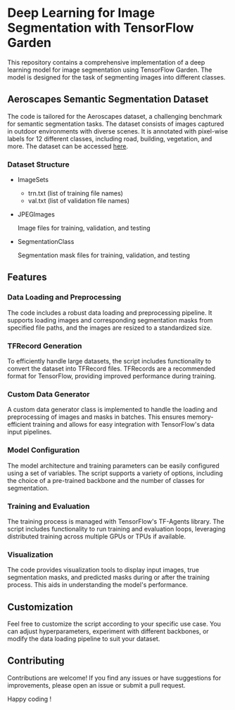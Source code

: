 # Deep Learning for Image Segmentation with TensorFlow Garden
This repository contains a comprehensive implementation of a deep learning model for image segmentation using TensorFlow Garden. The model is designed for the task of segmenting images into different classes.

## Aeroscapes Semantic Segmentation Dataset
The code is tailored for the Aeroscapes dataset, a challenging benchmark for semantic segmentation tasks. The dataset consists of images captured in outdoor environments with diverse scenes. It is annotated with pixel-wise labels for 12 different classes, including road, building, vegetation, and more. The dataset can be accessed [here](https://www.kaggle.com/datasets/kooaslansefat/uav-segmentation-aeroscapes/data).
### Dataset Structure
 - ImageSets
     - trn.txt (list of training file names)
     - val.txt (list of validation file names)
- JPEGImages
  
     Image files for training, validation, and testing
  
- SegmentationClass
  
     Segmentation mask files for training, validation, and testing

## Features
### Data Loading and Preprocessing
The code includes a robust data loading and preprocessing pipeline. It supports loading images and corresponding segmentation masks from specified file paths, and the images are resized to a standardized size.

### TFRecord Generation
To efficiently handle large datasets, the script includes functionality to convert the dataset into TFRecord files. TFRecords are a recommended format for TensorFlow, providing improved performance during training.

### Custom Data Generator
A custom data generator class is implemented to handle the loading and preprocessing of images and masks in batches. This ensures memory-efficient training and allows for easy integration with TensorFlow's data input pipelines.

### Model Configuration
The model architecture and training parameters can be easily configured using a set of variables. The script supports a variety of options, including the choice of a pre-trained backbone and the number of classes for segmentation.

### Training and Evaluation
The training process is managed with TensorFlow's TF-Agents library. The script includes functionality to run training and evaluation loops, leveraging distributed training across multiple GPUs or TPUs if available.

### Visualization
The code provides visualization tools to display input images, true segmentation masks, and predicted masks during or after the training process. This aids in understanding the model's performance.

## Customization
Feel free to customize the script according to your specific use case. You can adjust hyperparameters, experiment with different backbones, or modify the data loading pipeline to suit your dataset.

## Contributing
Contributions are welcome! If you find any issues or have suggestions for improvements, please open an issue or submit a pull request.

Happy coding !
